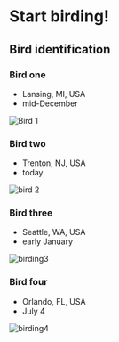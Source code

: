 # Start birding!

## Bird identification

### Bird one
- Lansing, MI, USA
- mid-December

![Bird 1](https://user-images.githubusercontent.com/5758031/117293978-b5b67500-ae37-11eb-998b-8dde4996519a.png)


### Bird two
- Trenton, NJ, USA
- today

![bird 2](https://user-images.githubusercontent.com/5758031/117291512-b7cb0480-ae34-11eb-9e03-9efc4ac65e9d.jpeg)

### Bird three
- Seattle, WA, USA
- early January

![birding3](https://user-images.githubusercontent.com/5758031/117291546-c2859980-ae34-11eb-9c77-418c0174c670.jpeg)

### Bird four
- Orlando, FL, USA
- July 4

![birding4](https://user-images.githubusercontent.com/5758031/117291599-d29d7900-ae34-11eb-8722-741cb0b40f2f.jpg)
